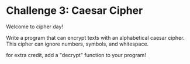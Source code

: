 # Challenge 3: Caesar Cipher
Welcome to cipher day!

Write a program that can encrypt texts with an alphabetical caesar cipher. This cipher can ignore numbers, symbols, and whitespace.

for extra credit, add a "decrypt" function to your program!
